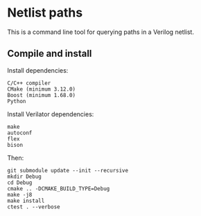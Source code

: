 # Netlist paths

This is a command line tool for querying paths in a Verilog netlist.

## Compile and install

Install dependencies:
```
C/C++ compiler
CMake (minimum 3.12.0)
Boost (minimum 1.68.0)
Python
```
Install Verilator dependencies:
```
make
autoconf
flex
bison
```
Then:
```
git submodule update --init --recursive
mkdir Debug
cd Debug
cmake .. -DCMAKE_BUILD_TYPE=Debug
make -j8
make install
ctest . --verbose
```
